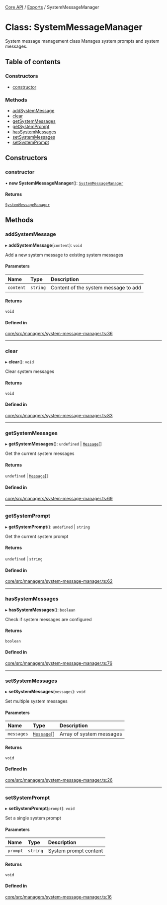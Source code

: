 <!-- 
 ⚠️  AUTO-GENERATED FILE - DO NOT EDIT MANUALLY
 This file is automatically generated by scripts/docs-generator.js
 To make changes, edit the source TypeScript files or update the generator script
-->

[Core API](../../) / [Exports](../modules) / SystemMessageManager

# Class: SystemMessageManager

System message management class
Manages system prompts and system messages.

## Table of contents

### Constructors

- [constructor](SystemMessageManager#constructor)

### Methods

- [addSystemMessage](SystemMessageManager#addsystemmessage)
- [clear](SystemMessageManager#clear)
- [getSystemMessages](SystemMessageManager#getsystemmessages)
- [getSystemPrompt](SystemMessageManager#getsystemprompt)
- [hasSystemMessages](SystemMessageManager#hassystemmessages)
- [setSystemMessages](SystemMessageManager#setsystemmessages)
- [setSystemPrompt](SystemMessageManager#setsystemprompt)

## Constructors

### constructor

• **new SystemMessageManager**(): [`SystemMessageManager`](SystemMessageManager)

#### Returns

[`SystemMessageManager`](SystemMessageManager)

## Methods

### addSystemMessage

▸ **addSystemMessage**(`content`): `void`

Add a new system message to existing system messages

#### Parameters

| Name | Type | Description |
| :------ | :------ | :------ |
| `content` | `string` | Content of the system message to add |

#### Returns

`void`

#### Defined in

[core/src/managers/system-message-manager.ts:36](https://github.com/woojubb/robota/blob/e69ce1ca400ca7c668b510fd1c73d0c3c98d531f/packages/core/src/managers/system-message-manager.ts#L36)

___

### clear

▸ **clear**(): `void`

Clear system messages

#### Returns

`void`

#### Defined in

[core/src/managers/system-message-manager.ts:83](https://github.com/woojubb/robota/blob/e69ce1ca400ca7c668b510fd1c73d0c3c98d531f/packages/core/src/managers/system-message-manager.ts#L83)

___

### getSystemMessages

▸ **getSystemMessages**(): `undefined` \| [`Message`](../interfaces/Message)[]

Get the current system messages

#### Returns

`undefined` \| [`Message`](../interfaces/Message)[]

#### Defined in

[core/src/managers/system-message-manager.ts:69](https://github.com/woojubb/robota/blob/e69ce1ca400ca7c668b510fd1c73d0c3c98d531f/packages/core/src/managers/system-message-manager.ts#L69)

___

### getSystemPrompt

▸ **getSystemPrompt**(): `undefined` \| `string`

Get the current system prompt

#### Returns

`undefined` \| `string`

#### Defined in

[core/src/managers/system-message-manager.ts:62](https://github.com/woojubb/robota/blob/e69ce1ca400ca7c668b510fd1c73d0c3c98d531f/packages/core/src/managers/system-message-manager.ts#L62)

___

### hasSystemMessages

▸ **hasSystemMessages**(): `boolean`

Check if system messages are configured

#### Returns

`boolean`

#### Defined in

[core/src/managers/system-message-manager.ts:76](https://github.com/woojubb/robota/blob/e69ce1ca400ca7c668b510fd1c73d0c3c98d531f/packages/core/src/managers/system-message-manager.ts#L76)

___

### setSystemMessages

▸ **setSystemMessages**(`messages`): `void`

Set multiple system messages

#### Parameters

| Name | Type | Description |
| :------ | :------ | :------ |
| `messages` | [`Message`](../interfaces/Message)[] | Array of system messages |

#### Returns

`void`

#### Defined in

[core/src/managers/system-message-manager.ts:26](https://github.com/woojubb/robota/blob/e69ce1ca400ca7c668b510fd1c73d0c3c98d531f/packages/core/src/managers/system-message-manager.ts#L26)

___

### setSystemPrompt

▸ **setSystemPrompt**(`prompt`): `void`

Set a single system prompt

#### Parameters

| Name | Type | Description |
| :------ | :------ | :------ |
| `prompt` | `string` | System prompt content |

#### Returns

`void`

#### Defined in

[core/src/managers/system-message-manager.ts:16](https://github.com/woojubb/robota/blob/e69ce1ca400ca7c668b510fd1c73d0c3c98d531f/packages/core/src/managers/system-message-manager.ts#L16)
